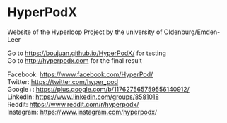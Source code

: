 # HyperPodX
Website of the Hyperloop Project by the university of Oldenburg/Emden-Leer

Go to https://boujuan.github.io/HyperPodX/ for testing  
Go to http://hyperpodx.com for the final result

Facebook: https://www.facebook.com/HyperPod/  
Twitter: https://twitter.com/hyper_pod  
Google+: https://plus.google.com/b/117627565759556140912/  
LinkedIn: https://www.linkedin.com/groups/8581018  
Reddit: https://www.reddit.com/r/hyperpodx/  
Instagram: https://www.instagram.com/hyperpodx/  
